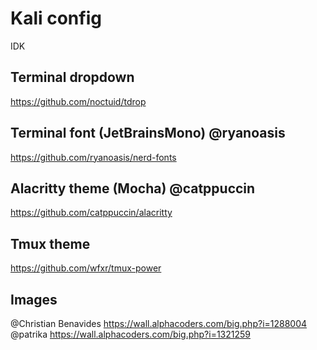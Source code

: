 # Kali config
IDK
## Terminal dropdown
https://github.com/noctuid/tdrop
## Terminal font (JetBrainsMono) @ryanoasis 
https://github.com/ryanoasis/nerd-fonts
## Alacritty theme (Mocha) @catppuccin
https://github.com/catppuccin/alacritty
## Tmux theme
https://github.com/wfxr/tmux-power
## Images
@Christian Benavides https://wall.alphacoders.com/big.php?i=1288004 <br>
@patrika https://wall.alphacoders.com/big.php?i=1321259
